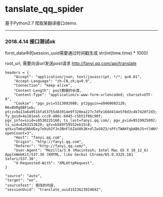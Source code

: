 # tanslate_qq_spider
基于Python2.7 爬取某翻译接口demo.

***
### 2018.4.14 接口测试ok
form_data中的session_uuid需要通过时间戳生成 str(int(time.time) * 1000)

root_url, 需要向该url发送post请求
http://fanyi.qq.com/api/translate

```
headers = {
	"Accept": "application/json, text/javascript, */*; q=0.01",
	"Accept-Language": "zh-CN,zh;q=0.9",
	"Connection": "keep-alive",
	"Content-Length": post数据的长度,
	"Content-Type": "application/x-www-form-urlencoded; charset=UTF-8",
	"Cookie": "pgv_pvi=5313092608; pt2gguin=o0460683120; RK=BVRg0BF1eb; ptcz=9a13a6a951bfa53755d83914e9f320ea227c7dfe168d414e5f8d3c4b7420f2d3; fy_guid=4e181ea5-ccc0-486c-b045-c5b51f06c90f; pgv_info=ssid=s8530225160; ts_last=fanyi.qq.com/; pgv_pvid=9519925092; ts_uid=4263153620; qtv=b589f59552eb15c8; qtk=sTm6qSNbUEey7eXuh2fJn2BnFl6ZaVAh2K+dlZwS0Z3/sPFcTWAKFqbABbJ5+tlHNtYjY9+IrQHrn3j2ljo6VWnQ7VYvss0qXNFbioCpXh83hzh+fNIDO/OfEAoG5V3fViHy1imqTvue/Qen/BOrLg==; openCount=3",
	"Host": "fanyi.qq.com",
	"Origin": "http://fanyi.qq.com",
	"Referer": "http://fanyi.qq.com/",
	"User-Agent": "Mozilla/5.0 (Macintosh; Intel Mac OS X 10_12_6) AppleWebKit/537.36 (KHTML, like Gecko) Chrome/65.0.3325.181 Safari/537.36",
	"X-Requested-With": "XMLHttpRequest",
}

"source": "auto",
"target": "en",
"sourceText": 查找的内容,
"sessionUuid": "translate_uuid1523623924692",
```
